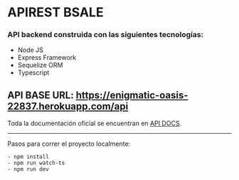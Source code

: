 # APIREST BSALE
### API backend construida con las siguientes tecnologías:
- Node JS
- Express Framework
- Sequelize ORM
- Typescript 

## API BASE URL: https://enigmatic-oasis-22837.herokuapp.com/api

Toda la documentación oficial se encuentran en [API DOCS](https://enigmatic-oasis-22837.herokuapp.com/api-docs/).

---
Pasos para correr el proyecto localmente:
    
    - npm install
    - npm run watch-ts
    - npm run dev